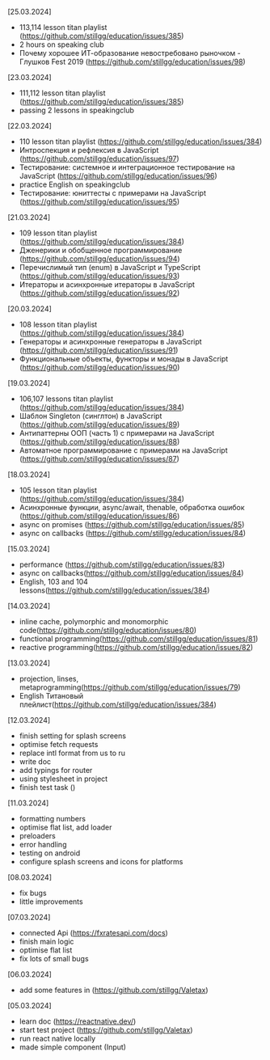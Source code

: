 [25.03.2024]

- 113,114 lesson titan playlist (https://github.com/stillgg/education/issues/385)
- 2 hours on speaking club
- Почему хорошее ИТ-образование невостребовано рыночком - Глушков Fest 2019 (https://github.com/stillgg/education/issues/98)

[23.03.2024]

- 111,112 lesson titan playlist (https://github.com/stillgg/education/issues/385)
- passing 2 lessons in speakingclub

[22.03.2024]

- 110 lesson titan playlist (https://github.com/stillgg/education/issues/384)
- Интроспекция и рефлексия в JavaScript (https://github.com/stillgg/education/issues/97)
- Тестирование: системное и интеграционное тестирование на JavaScript (https://github.com/stillgg/education/issues/96)
- practice English on speakingclub
- Тестирование: юниттесты с примерами на JavaScript (https://github.com/stillgg/education/issues/95)

[21.03.2024]

- 109 lesson titan playlist (https://github.com/stillgg/education/issues/384)
- Дженерики и обобщенное программирование (https://github.com/stillgg/education/issues/94)
- Перечислимый тип (enum) в JavaScript и TypeScript (https://github.com/stillgg/education/issues/93)
- Итераторы и асинхронные итераторы в JavaScript (https://github.com/stillgg/education/issues/92)

[20.03.2024]

- 108 lesson titan playlist (https://github.com/stillgg/education/issues/384)
- Генераторы и асинхронные генераторы в JavaScript (https://github.com/stillgg/education/issues/91)
- Функциональные объекты, функторы и монады в JavaScript (https://github.com/stillgg/education/issues/90)

[19.03.2024]

- 106,107 lessons titan playlist (https://github.com/stillgg/education/issues/384)
- Шаблон Singleton (синглтон) в JavaScript (https://github.com/stillgg/education/issues/89)
- Антипаттерны ООП (часть 1) c примерами на JavaScript (https://github.com/stillgg/education/issues/88)
- Автоматное программирование c примерами на JavaScript (https://github.com/stillgg/education/issues/87)

[18.03.2024]

- 105 lesson titan playlist (https://github.com/stillgg/education/issues/384)
- Асинхронные функции, async/await, thenable, обработка ошибок (https://github.com/stillgg/education/issues/86)
- async on promises (https://github.com/stillgg/education/issues/85)
- async on callbacks (https://github.com/stillgg/education/issues/84)

[15.03.2024]

- performance (https://github.com/stillgg/education/issues/83)
- async on callbacks(https://github.com/stillgg/education/issues/84)
- English, 103 and 104 lessons(https://github.com/stillgg/education/issues/384)

[14.03.2024]

- inline cache, polymorphic and monomorphic code(https://github.com/stillgg/education/issues/80)
- functional programming(https://github.com/stillgg/education/issues/81)
- reactive programming(https://github.com/stillgg/education/issues/82)

[13.03.2024]

- projection, linses, metaprogramming(https://github.com/stillgg/education/issues/79)
- English Титановый плейлист(https://github.com/stillgg/education/issues/384)

[12.03.2024]

- finish setting for splash screens
- optimise fetch requests
- replace intl format from us to ru
- write doc
- add typings for router
- using stylesheet in project
- finish test task ()

[11.03.2024]

- formatting numbers
- optimise flat list, add loader
- preloaders
- error handling
- testing on android
- configure splash screens and icons for platforms

[08.03.2024]

- fix bugs
- little improvements

[07.03.2024]

- connected Api (https://fxratesapi.com/docs)
- finish main logic
- optimise flat list
- fix lots of small bugs

[06.03.2024]

- add some features in (https://github.com/stillgg/Valetax)

[05.03.2024]

- learn doc (https://reactnative.dev/)
- start test project (https://github.com/stillgg/Valetax)
- run react native locally
- made simple component (Input)

